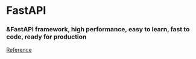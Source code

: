 # FastAPI

### &FastAPI framework, high performance, easy to learn, fast to code, ready for production 

[Reference](https://github.com/tiangolo/fastapi)